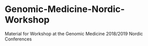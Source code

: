 # Genomic-Medicine-Nordic-Workshop
Material for Workshop at the Genomic Medicine 2018/2019 Nordic Conferences
